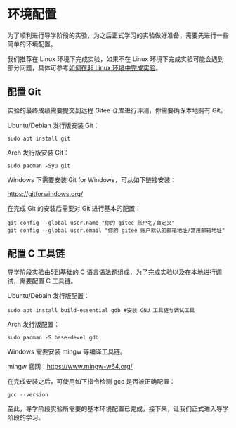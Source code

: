 # 环境配置

为了顺利进行导学阶段的实验，为之后正式学习的实验做好准备，需要先进行一些简单的环境配置。

我们推荐在 Linux 环境下完成实验，如果不在 Linux 环境下完成实验可能会遇到部分问题，具体可参考[如何在非 Linux 环境中完成实验](ch3-04.md)。



## 配置 Git

实验的最终成绩需要提交到远程 Gitee 仓库进行评测，你需要确保本地拥有 Git。

Ubuntu/Debian 发行版安装 Git：

```shell
sudo apt install git
```

Arch 发行版安装 Git：

```shell
sudo pacman -Syu git
```

Windows 下需要安装 Git for Windows，可从如下链接安装：

https://gitforwindows.org/

在完成 Git 的安装后需要对 Git 进行基本的配置：

```shell
git config --global user.name "你的 gitee 账户名/自定义"
git config --global user.email "你的 gitee 账户默认的邮箱地址/常用邮箱地址"
```



## 配置 C 工具链

导学阶段实验由5到基础的 C 语言语法题组成，为了完成实验以及在本地进行调试，需要配置 C 工具链。

Ubuntu/Debain 发行版配置：

```shell
sudo apt install build-essential gdb #安装 GNU 工具链与调试工具
```

Arch 发行版配置：

```shell
sudo pacman -S base-devel gdb 
```

Windows 需要安装 mingw 等编译工具链。

mingw 官网：https://www.mingw-w64.org/

在完成安装之后，可使用如下指令检测 gcc 是否被正确配置：

```shell
gcc --version
```



至此，导学阶段实验所需要的基本环境配置已完成，接下来，让我们正式进入导学阶段的学习。